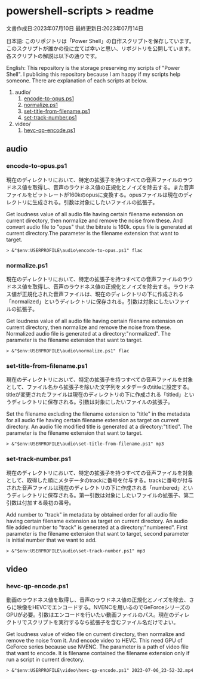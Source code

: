 # powershell-scripts > readme

文書作成日:2023年07月10日 最終更新日:2023年07月14日

日本語: このリポジトリは「Power Shell」の自作スクリプトを保存しています。このスクリプトが誰かの役に立てば幸いと思い、リポジトリを公開しています。各スクリプトの解説は以下の通りです。

English: This repository is the storage preserving my scripts of "Power Shell". I publicing this repository because I am happy if my scripts help someone. There are explanation of each scripts at below.

1. audio/
    1. [encode-to-opus.ps1](#encode-to-opusps1)
    2. [normalize.ps1](#normalizeps1)
    3. [set-title-from-filename.ps1](#set-title-from-filenameps1)
    4. [set-track-number.ps1](#set-track-numberps1)
2. video/
    1. [hevc-qp-encode.ps1](#hevc-qp-encodeps1)

## audio

### encode-to-opus.ps1
現在のディレクトリにおいて、特定の拡張子を持つすべての音声ファイルのラウドネス値を取得し、音声のラウドネス値の正規化とノイズを除去する。また音声ファイルをビットレートが160kのopusに変換する。opusファイルは現在のディレクトリに生成される。引数は対象にしたいファイルの拡張子。

Get loudness value of all audio file having certain filename extension on current directory, then normalize and remove the noise from these. And convert audio file to "opus" that the bitrate is 160k. opus file is generated at current directory.The parameter is the filename extension that want to target.

```
> &"$env:USERPROFILE\audio\encode-to-opus.ps1" flac
```

### normalize.ps1
現在のディレクトリにおいて、特定の拡張子を持つすべての音声ファイルのラウドネス値を取得し、音声のラウドネス値の正規化とノイズを除去する。ラウドネス値が正規化された音声ファイルは、現在のディレクトリの下に作成される「normalized」というディレクトリに保存される。引数は対象にしたいファイルの拡張子。

Get loudness value of all audio file having certain filename extension on current directory, then normalize and remove the noise from these. Normalized audio file is generated at a directory:"normalized". The parameter is the filename extension that want to target.

```
> &"$env:USERPROFILE\audio\normalize.ps1" flac
```

### set-title-from-filename.ps1
現在のディレクトリにおいて、特定の拡張子を持つすべての音声ファイルを対象として、ファイル名から拡張子を除いた文字列をメタデータのtitleに設定する。titleが変更されたファイルは現在のディレクトリの下に作成される「titled」というディレクトリに保存される。引数は対象にしたいファイルの拡張子。

Set the filename excluding the filename extension to "title" in the metadata for all audio file having certain filename extension as target on current directory. An audio file modified title is generated at a directory:"titled". The parameter is the filename extension that want to target.

```
> &"$env:USERPROFILE\audio\set-title-from-filename.ps1" mp3
```

### set-track-number.ps1
現在のディレクトリにおいて、特定の拡張子を持つすべての音声ファイルを対象として、取得した順にメタデータのtrackに番号を付与する。trackに番号が付与された音声ファイルは現在のディレクトリの下に作成される「numbered」というディレクトリに保存される。第一引数は対象にしたいファイルの拡張子、第二引数は付加する最初の番号。

Add number to "track" in metadata by obtained order for all audio file having certain filename extension as target on current directory. An audio file added number to "track" is generated at a directory:"numbered". First parameter is the filename extension that want to target, second parameter is initial number that we want to add.

```
> &"$env:USERPROFILE\audio\set-track-number.ps1" mp3
```

## video

### hevc-qp-encode.ps1
動画のラウドネス値を取得し、音声のラウドネス値の正規化とノイズを除去、さらに映像をHEVCでエンコードする。NVENCを用いるのでGeForceシリーズのGPUが必要。引数はエンコードを行いたい動画ファイルのパス。現在のディレクトリでスクリプトを実行するなら拡張子を含むファイル名だけでよい。

Get loudness value of video file on current directory, then normalize and remove the noise from it. And encode video to HEVC. This need GPU of GeForce series because use NVENC. The parameter is a path of video file that want to encode. It is filename contained the filename extension only if run a script in current directory.

```
> &"$env:USERPROFILE\video\hevc-qp-encode.ps1" 2023-07-06_23-52-32.mp4
```
